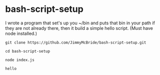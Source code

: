 # bash-script-setup

I wrote a program that set's up you ~/bin and puts that bin in your path if they are not already there, then it build a simple hello script. (Must have node installed.)

`git clone https://github.com/JimmyMcBride/bash-script-setup.git`

`cd bash-script-setup`

`node index.js`

`hello`
